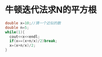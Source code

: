 # 牛顿迭代法求N的平方根

```c++
double x=10;//猜一个近似的数
double n=5;
while(1){
  cout<<x<<endl;
  if(x==(x+n/x)/2)break;
  x=(x+n/x)/2;
}	
```

